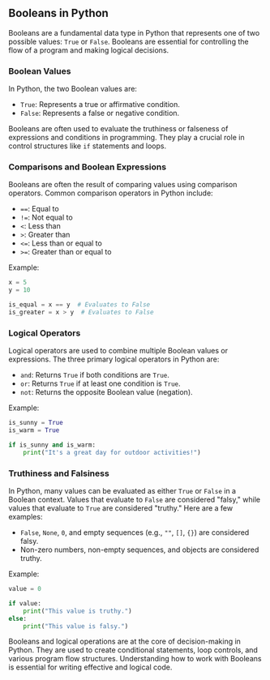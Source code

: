 ## Booleans in Python

Booleans are a fundamental data type in Python that represents one of two possible values: `True` or `False`. Booleans are essential for controlling the flow of a program and making logical decisions.

### Boolean Values

In Python, the two Boolean values are:

- `True`: Represents a true or affirmative condition.
- `False`: Represents a false or negative condition.

Booleans are often used to evaluate the truthiness or falseness of expressions and conditions in programming. They play a crucial role in control structures like `if` statements and loops.

### Comparisons and Boolean Expressions

Booleans are often the result of comparing values using comparison operators. Common comparison operators in Python include:

- `==`: Equal to
- `!=`: Not equal to
- `<`: Less than
- `>`: Greater than
- `<=`: Less than or equal to
- `>=`: Greater than or equal to

Example:

```python
x = 5
y = 10

is_equal = x == y  # Evaluates to False
is_greater = x > y  # Evaluates to False
```

### Logical Operators

Logical operators are used to combine multiple Boolean values or expressions. The three primary logical operators in Python are:

- `and`: Returns `True` if both conditions are `True`.
- `or`: Returns `True` if at least one condition is `True`.
- `not`: Returns the opposite Boolean value (negation).

Example:

```python
is_sunny = True
is_warm = True

if is_sunny and is_warm:
    print("It's a great day for outdoor activities!")
```

### Truthiness and Falsiness

In Python, many values can be evaluated as either `True` or `False` in a Boolean context. Values that evaluate to `False` are considered "falsy," while values that evaluate to `True` are considered "truthy." Here are a few examples:

- `False`, `None`, `0`, and empty sequences (e.g., `""`, `[]`, `{}`) are considered falsy.
- Non-zero numbers, non-empty sequences, and objects are considered truthy.

Example:

```python
value = 0

if value:
    print("This value is truthy.")
else:
    print("This value is falsy.")
```

Booleans and logical operations are at the core of decision-making in Python. They are used to create conditional statements, loop controls, and various program flow structures. Understanding how to work with Booleans is essential for writing effective and logical code.